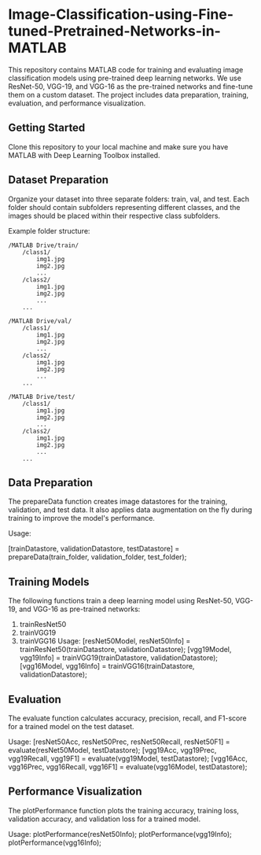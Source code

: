 # Image-Classification-using-Fine-tuned-Pretrained-Networks-in-MATLAB
This repository contains MATLAB code for training and evaluating image classification models using pre-trained deep learning networks. We use ResNet-50, VGG-19, and VGG-16 as the pre-trained networks and fine-tune them on a custom dataset. The project includes data preparation, training, evaluation, and performance visualization.

## Getting Started
Clone this repository to your local machine and make sure you have MATLAB with Deep Learning Toolbox installed.

## Dataset Preparation
Organize your dataset into three separate folders: train, val, and test. Each folder should contain subfolders representing different classes, and the images should be placed within their respective class subfolders.

Example folder structure:
```
/MATLAB Drive/train/
    /class1/
        img1.jpg
        img2.jpg
        ...
    /class2/
        img1.jpg
        img2.jpg
        ...
    ...

/MATLAB Drive/val/
    /class1/
        img1.jpg
        img2.jpg
        ...
    /class2/
        img1.jpg
        img2.jpg
        ...
    ...

/MATLAB Drive/test/
    /class1/
        img1.jpg
        img2.jpg
        ...
    /class2/
        img1.jpg
        img2.jpg
        ...
    ...

```
## Data Preparation
The prepareData function creates image datastores for the training, validation, and test data. It also applies data augmentation on the fly during training to improve the model's performance.

Usage:

[trainDatastore, validationDatastore, testDatastore] = prepareData(train_folder, validation_folder, test_folder);

## Training Models
The following functions train a deep learning model using ResNet-50, VGG-19, and VGG-16 as pre-trained networks:

1. trainResNet50
2. trainVGG19
3. trainVGG16
Usage:
[resNet50Model, resNet50Info] = trainResNet50(trainDatastore, validationDatastore);
[vgg19Model, vgg19Info] = trainVGG19(trainDatastore, validationDatastore);
[vgg16Model, vgg16Info] = trainVGG16(trainDatastore, validationDatastore);

## Evaluation
The evaluate function calculates accuracy, precision, recall, and F1-score for a trained model on the test dataset.

Usage:
[resNet50Acc, resNet50Prec, resNet50Recall, resNet50F1] = evaluate(resNet50Model, testDatastore);
[vgg19Acc, vgg19Prec, vgg19Recall, vgg19F1] = evaluate(vgg19Model, testDatastore);
[vgg16Acc, vgg16Prec, vgg16Recall, vgg16F1] = evaluate(vgg16Model, testDatastore);

## Performance Visualization
The plotPerformance function plots the training accuracy, training loss, validation accuracy, and validation loss for a trained model.

Usage:
plotPerformance(resNet50Info);
plotPerformance(vgg19Info);
plotPerformance(vgg16Info);
